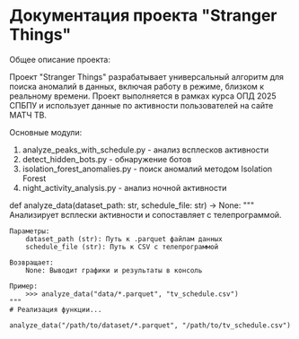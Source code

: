 # Документация проекта "Stranger Things"

Общее описание проекта:

Проект "Stranger Things" разрабатывает универсальный алгоритм для поиска аномалий в данных, включая работу в режиме, близком к реальному времени. Проект выполняется в рамках курса ОПД 2025 СПБПУ и использует данные по активности пользователей на сайте МАТЧ ТВ.

Основные модули:
1. analyze_peaks_with_schedule.py - анализ всплесков активности
2. detect_hidden_bots.py - обнаружение ботов
3. isolation_forest_anomalies.py - поиск аномалий методом Isolation Forest
4. night_activity_analysis.py - анализ ночной активности

def analyze_data(dataset_path: str, schedule_file: str) -> None:
    """
    Анализирует всплески активности и сопоставляет с телепрограммой.
    
    Параметры:
        dataset_path (str): Путь к .parquet файлам данных
        schedule_file (str): Путь к CSV с телепрограммой
    
    Возвращает:
        None: Выводит графики и результаты в консоль
    
    Пример:
        >>> analyze_data("data/*.parquet", "tv_schedule.csv")
    """
    # Реализация функции...


```analyze_data("/path/to/dataset/*.parquet", "/path/to/tv_schedule.csv")```


